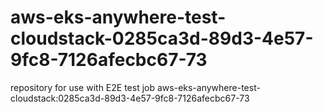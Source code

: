 # aws-eks-anywhere-test-cloudstack-0285ca3d-89d3-4e57-9fc8-7126afecbc67-73
repository for use with E2E test job aws-eks-anywhere-test-cloudstack:0285ca3d-89d3-4e57-9fc8-7126afecbc67-73
